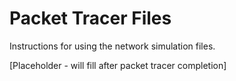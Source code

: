 # Packet Tracer Files
Instructions for using the network simulation files.

[Placeholder - will fill after packet tracer completion]
